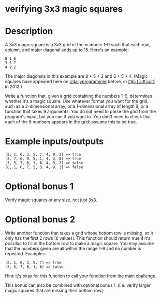 # verifying 3x3 magic squares
<div class="md"><h1>Description</h1>
<p>A 3x3 magic square is a 3x3 grid of the numbers 1-9 such that each row, column, and major diagonal adds up to 15. Here's an example:</p>
<pre><code>8 1 6
3 5 7
4 9 2
</code></pre>
<p>The major diagonals in this example are 8 + 5 + 2 and 6 + 5 + 4. (Magic squares have appeared here on <a href="/r/dailyprogrammer">r/dailyprogrammer</a> before, in <a href="https://www.reddit.com/r/dailyprogrammer/comments/v3agk/6152012_challenge_65_difficult/">#65 [Difficult]</a> in 2012.)</p>
<p>Write a function that, given a grid containing the numbers 1-9, determines whether it's a magic square. Use whatever format you want for the grid, such as a 2-dimensional array, or a 1-dimensional array of length 9, or a function that takes 9 arguments. You do not need to parse the grid from the program's input, but you can if you want to. You don't need to check that each of the 9 numbers appears in the grid: assume this to be true.</p>
<h1>Example inputs/outputs</h1>
<pre><code>[8, 1, 6, 3, 5, 7, 4, 9, 2] =&gt; true
[2, 7, 6, 9, 5, 1, 4, 3, 8] =&gt; true
[3, 5, 7, 8, 1, 6, 4, 9, 2] =&gt; false
[8, 1, 6, 7, 5, 3, 4, 9, 2] =&gt; false
</code></pre>
<h1>Optional bonus 1</h1>
<p>Verify magic squares of any size, not just 3x3.</p>
<h1>Optional bonus 2</h1>
<p>Write another function that takes a grid whose bottom row is missing, so it only has the first 2 rows (6 values). This function should return true if it's <em>possible</em> to fill in the bottom row to make a magic square. You may assume that the numbers given are all within the range 1-9 and no number is repeated. Examples:</p>
<pre><code>[8, 1, 6, 3, 5, 7] =&gt; true
[3, 5, 7, 8, 1, 6] =&gt; false
</code></pre>
<p>Hint: it's okay for this function to call your function from the main challenge.</p>
<p>This bonus can also be combined with optional bonus 1. (i.e. verify larger magic squares that are missing their bottom row.)</p>
</div>
